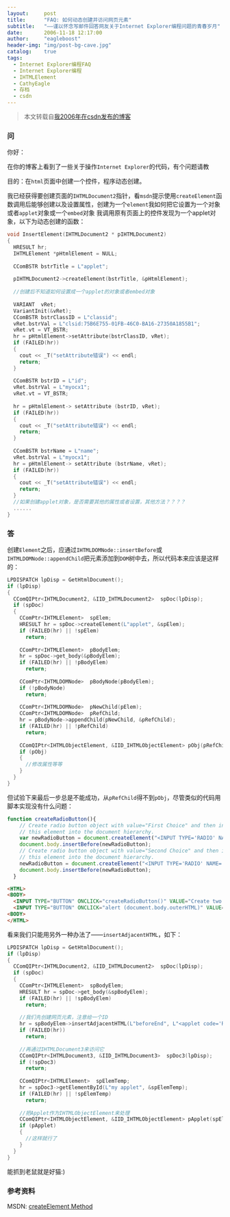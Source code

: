 ```yaml
---
layout:     post
title:      "FAQ: 如何动态创建并访问网页元素"
subtitle:   "——谨以怀念写邮件回答网友关于Internet Explorer编程问题的青春岁月"
date:       2006-11-18 12:17:00
author:     "eagleboost"
header-img: "img/post-bg-cave.jpg"
catalog:    true
tags:
  - Internet Explorer编程FAQ
  - Internet Explorer编程
  - IHTMLElement
  - CathyEagle
  - 存档
  - csdn
---
```


> 本文转载自[我2006年在csdn发布的博客](https://blog.csdn.net/CathyEagle/article/details/1393979)

### 问

你好：
 

在你的博客上看到了一些关于操作`Internet Explorer`的代码，有个问题请教

目的：在`html`页面中创建一个控件，程序动态创建。

我已经获得要创建页面的`IHTMLDocument2`指针，看`msdn`提示使用`createElement`函数调用后能够创建以及设置属性，创建为一个`element`我如何把它设置为一个对象或者`applet`对象或一个`embed`对象
我调用原有页面上的控件发现为一个applet对象，以下为动态创建的函数：

```c++
void InsertElement(IHTMLDocument2 * pIHTMLDocument2)
{
  HRESULT hr;
  IHTMLElement *pHtmlElement = NULL;
  
  CComBSTR bstrTitle = L"applet";
 
  pIHTMLDocument2->createElement(bstrTitle, &pHtmlElement);
 
  //创建后不知道如何设置成一个applet的对象或者embed对象
 
  VARIANT  vRet;
  VariantInit(&vRet);
  CComBSTR bstrClassID = L"classid";  
  vRet.bstrVal = L"clsid:75B6E755-01FB-46C0-BA16-27350A1855B1";
  vRet.vt = VT_BSTR;
  hr = pHtmlElement->setAttribute(bstrClassID, vRet);
  if (FAILED(hr))
  {
    cout << _T("setAttribute错误") << endl;
    return;
  }
  
  CComBSTR bstrID = L"id";
  vRet.bstrVal = L"myocx1";
  vRet.vt = VT_BSTR;
 
  hr = pHtmlElement-> setAttribute (bstrID, vRet);
  if (FAILED(hr))
  {
    cout << _T("setAttribute错误") << endl;
    return;
  }
 
  CComBSTR bstrName = L"name";
  vRet.bstrVal = L"myocx1";
  hr = pHtmlElement-> setAttribute (bstrName, vRet);
  if (FAILED(hr))
  {
    cout << _T("setAttribute错误") << endl;
    return;
  }
  //如果创建applet对象，是否需要其他的属性或者设置，其他方法？？？？
  ......
}
```

### 答

创建`Element`之后，应通过`IHTMLDOMNode::insertBefore`或`IHTMLDOMNode::appendChild`把元素添加到`DOM`树中去，所以代码本来应该是这样的：

```c++
LPDISPATCH lpDisp = GetHtmlDocument();
if (lpDisp)
{ 
  CComQIPtr<IHTMLDocument2, &IID_IHTMLDocument2>  spDoc(lpDisp);
  if (spDoc)
  {
    CComPtr<IHTMLElement>  spElem;
    HRESULT hr = spDoc->createElement(L"applet", &spElem);
    if (FAILED(hr) || !spElem)
      return;
      
    CComPtr<IHTMLElement>  pBodyElem;
    hr = spDoc->get_body(&pBodyElem);
    if (FAILED(hr) || !pBodyElem)
      return;
      
    CComPtr<IHTMLDOMNode>  pBodyNode(pBodyElem);
    if (!pBodyNode)
      return;
      
    CComPtr<IHTMLDOMNode>  pNewChild(pElem);
    CComPtr<IHTMLDOMNode>  pRefChild;
    hr = pBodyNode->appendChild(pNewChild, &pRefChild);
    if (FAILED(hr) || !pRefChild)
      return;
      
    CComQIPtr<IHTMLObjectElement, &IID_IHTMLObjectElement> pObj(pRefChild);
    if (pObj)
    {
      //修改属性等等
    }
  }
}
```

但试验下来最后一步总是不能成功，从`pRefChild`得不到`pObj`，尽管类似的代码用脚本实现没有什么问题：

```javascript
function createRadioButton(){
    // Create radio button object with value="First Choice" and then insert 
    // this element into the document hierarchy.
    var newRadioButton = document.createElement("<INPUT TYPE='RADIO' NAME='RADIOTEST' VALUE='First Choice'>")
    document.body.insertBefore(newRadioButton);
    // Create radio button object with value="Second Choice" and then insert 
    // this element into the document hierarchy. 
    newRadioButton = document.createElement("<INPUT TYPE='RADIO' NAME='RADIOTEST' VALUE='Second Choice'>")
    document.body.insertBefore(newRadioButton);
  }
```

```html
<HTML>
<BODY>
  <INPUT TYPE="BUTTON" ONCLICK="createRadioButton()" VALUE="Create two Radio Buttons"><BR>
  <INPUT TYPE="BUTTON" ONCLICK="alert (document.body.outerHTML)" VALUE="Click here to see HTML">
<BODY>
</HTML>
```

看来我们只能用另外一种办法了——`insertAdjacentHTML`，如下：

```c++
LPDISPATCH lpDisp = GetHtmlDocument();
if (lpDisp)
{ 
  CComQIPtr<IHTMLDocument2, &IID_IHTMLDocument2>  spDoc(lpDisp);
  if (spDoc)
  {
    CComPtr<IHTMLElement>  spBodyElem;
    HRESULT hr = spDoc->get_body(&spBodyElem);
    if (FAILED(hr) || !spBodyElem)
      return;
    
    //我们先创建网页元素，注意给一个ID
    hr = spBodyElem->insertAdjacentHTML(L"beforeEnd", L"<applet code='RainbowText.class' ID='my applet' width='297' height='48' codebase='class/' name='rainbowText'><param name='TEXT' value='test' ></applet>");
    if (FAILED(hr))
      return;
    
    //再通过IHTMLDocument3来访问它
    CComQIPtr<IHTMLDocument3, &IID_IHTMLDocument3>  spDoc3(lpDisp);
    if (!spDoc3)
      return;
      
    CComQIPtr<IHTMLElement>  spElemTemp;
    hr = spDoc3->getElementById(L"my applet", &spElemTemp);
    if (FAILED(hr) || !spElemTemp)
      return;
    
    //把Applet作为IHTMLObjectElement来处理
    CComQIPtr<IHTMLObjectElement, &IID_IHTMLObjectElement> pApplet(spElemTemp);
    if (pApplet)
    {
      //这样就行了
    }
  }
}
```

能抓到老鼠就是好猫:)

### 参考资料

MSDN: [createElement Method](https://docs.microsoft.com/en-us/previous-versions/windows/desktop/ms757047(v=vs.85))